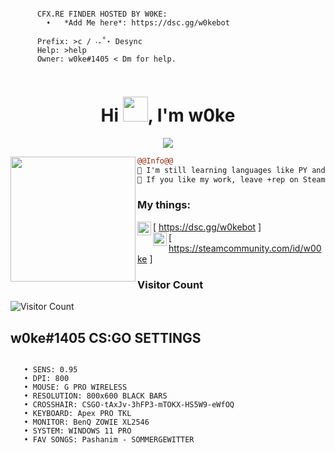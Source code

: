 ```
                                                       
      CFX.RE FINDER HOSTED BY W0KE:
        ➧   *Add Me here*: https://dsc.gg/w0kebot

      Prefix: >c / ‧₊˚⋆ Desync
      Help: >help
      Owner: w0ke#1405 < Dm for help.
                                    
```

<h1 align="center">Hi <img src="https://user-images.githubusercontent.com/66147422/150655515-88af3f9e-18a7-46f6-b8de-0d2f3c4caa35.gif" width="40px" />, I'm w0ke</h1>

<p align="center">
  <img src="https://readme-typing-svg.herokuapp.com/?center=true&vCenter=true&color=016EEA&width=500&lines=Welcome+|⠀w0ke" />
</p>


<img align="left" height="200" src="https://media.giphy.com/media/ao9DUiTKH60XS/giphy.gif"/>

```diff
@@Info@@
🚀 I'm still learning languages like PY and JS
📏 If you like my work, leave +rep on Steam profile.

```

### My things:

[<img align="left" alt="My Discord Bot" width="22px" src="https://cdn.discordapp.com/attachments/917853328438886450/942928238936731659/2111370_1.png" /> https://dsc.gg/w0kebot ]
<br />
[<img align="left" alt="My Steam Profile" width="22px" src="https://cdn.discordapp.com/attachments/917853328438886450/942984444749418576/Nowy_projekt_3.png" /> https://steamcommunity.com/id/w00ke ]
<br />




### Visitor Count
![Visitor Count](https://profile-counter.glitch.me/w00ke/count.svg)

## w0ke#1405 CS:GO SETTINGS
```

   • SENS: 0.95
   • DPI: 800
   • MOUSE: G PRO WIRELESS
   • RESOLUTION: 800x600 BLACK BARS
   • CROSSHAIR: CSGO-tAxJv-3hFP3-mTOKX-HS5W9-eWfOQ
   • KEYBOARD: Apex PRO TKL
   • MONITOR: BenQ ZOWIE XL2546
   • SYSTEM: WINDOWS 11 PRO
   • FAV SONGS: Pashanim - SOMMERGEWITTER

```

<br />

